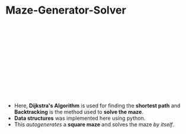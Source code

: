 # Maze-Generator-Solver

<p align="left">
  <img width="1=200" height="200" src="https://user-images.githubusercontent.com/121101960/233558528-3f918547-c8c3-4bdd-8bf9-86511c424f54.gif">
</p>

* Here, **Dijkstra's Algorithm** is used for finding the **shortest path** and **Backtracking** is the method used to **solve the maze**.</br>
* **Data structures** was implemented here using python.</br>
* This *autogenerates* a **square maze** and solves the maze *by itself*.
